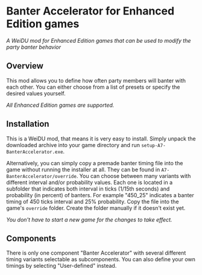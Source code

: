 # Banter Accelerator for Enhanced Edition games
*A WeiDU mod for Enhanced Edition games that can be used to modify the party banter behavior*

## Overview

This mod allows you to define how often party members will banter with each other. You can either choose from a list of presets or specify the desired values yourself.

*All Enhanced Edition games are supported.*


## Installation

This is a WeiDU mod, that means it is very easy to install. Simply unpack the downloaded archive into your game directory and run `setup-A7-BanterAccelerator.exe`.

Alternatively, you can simply copy a premade banter timing file into the game without running the installer at all. They can be found in `A7-BanterAccelerator/override`. You can choose between many variants with different interval and/or probability values. Each one is located in a subfolder that indicates both interval in ticks (1/15th seconds) and probability (in percent) of banters. For example "450_25" indicates a banter timing of 450 ticks interval and 25% probability. Copy the file into the game's `override` folder. Create the folder manually if it doesn't exist yet.

*You don't have to start a new game for the changes to take effect.*


## Components

There is only one component "Banter Accelerator" with several different timing variants selectable as subcomponents. You can also define your own timings by selecting "User-defined" instead.
